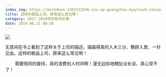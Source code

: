```yaml
---
index_img: https://markdown-1301532546.cos.ap-guangzhou.myqcloud.com/peipei_blog/20210921150413.jpeg
title: 这样的极品上司，原来这么常见啊！
category: 2017-2020年的简书文章
date: 2019.06.21 08:56
---
```


![](https://markdown-1301532546.cos.ap-guangzhou.myqcloud.com/peipei_blog/20210921150413.jpeg)  

​        无意间在书上看到了这样关于上司的描述，描画得真的入木三分、鞭辟入里、一针见血。这样的极品上司，原来这么常见啊！

        需要陪同的接待，真的浪费别人时间啊！漫无边际地瞎扯淡长谈，真心受不了！